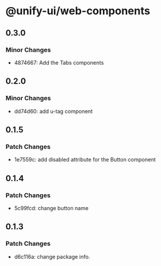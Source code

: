 # @unify-ui/web-components

## 0.3.0

### Minor Changes

- 4874667: Add the Tabs components

## 0.2.0

### Minor Changes

- dd74d60: add u-tag component

## 0.1.5

### Patch Changes

- 1e7559c: add disabled attribute for the Button component

## 0.1.4

### Patch Changes

- 5c99fcd: change button name

## 0.1.3

### Patch Changes

- d6c116a: change package info.
